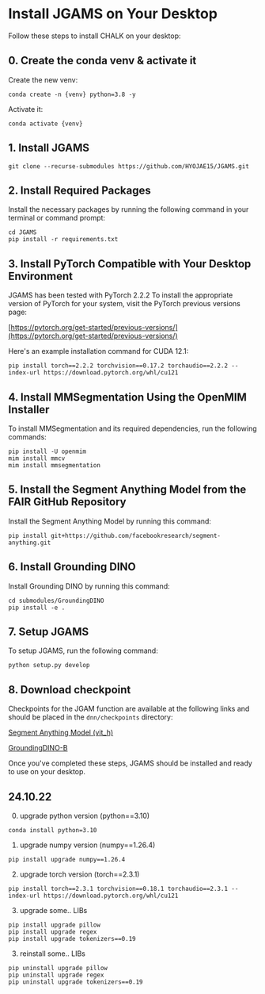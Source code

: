 Install JGAMS on Your Desktop
=============================

Follow these steps to install CHALK on your desktop:

0\. Create the conda venv & activate it
-----------------------------

Create the new venv:

```
conda create -n {venv} python=3.8 -y
```

Activate it:

```
conda activate {venv}
```

1\. Install JGAMS
-----------------------------

```
git clone --recurse-submodules https://github.com/HYOJAE15/JGAMS.git
```

2\. Install Required Packages
-----------------------------

Install the necessary packages by running the following command in your terminal or command prompt:

```
cd JGAMS
pip install -r requirements.txt
```

3\. Install PyTorch Compatible with Your Desktop Environment
------------------------------------------------------------

JGAMS has been tested with PyTorch 2.2.2 To install the appropriate version of PyTorch for your system, visit the PyTorch previous versions page:

[https://pytorch.org/get-started/previous-versions/](https://pytorch.org/get-started/previous-versions/)

Here's an example installation command for CUDA 12.1:


```
pip install torch==2.2.2 torchvision==0.17.2 torchaudio==2.2.2 --index-url https://download.pytorch.org/whl/cu121
```

4\. Install MMSegmentation Using the OpenMIM Installer
------------------------------------------------------

To install MMSegmentation and its required dependencies, run the following commands:


```
pip install -U openmim
mim install mmcv 
mim install mmsegmentation
```

5\. Install the Segment Anything Model from the FAIR GitHub Repository
----------------------------------------------------------------------

Install the Segment Anything Model by running this command:


```
pip install git+https://github.com/facebookresearch/segment-anything.git
```

6\. Install Grounding DINO
----------------------------------------------------------

Install Grounding DINO by running this command:

```
cd submodules/GroundingDINO
pip install -e .
```

7\. Setup JGAMS 
---------------

To setup JGAMS, run the following command:

```
python setup.py develop
```

8\. Download checkpoint
-------------------------------------------------------

Checkpoints for the JGAM function are available at the following links and should be placed in the `dnn/checkpoints` directory:

[Segment Anything Model (vit_h)](https://dl.fbaipublicfiles.com/segment_anything/sam_vit_h_4b8939.pth)

[GroundingDINO-B](https://github.com/IDEA-Research/GroundingDINO/releases/download/v0.1.0-alpha2/groundingdino_swinb_cogcoor.pth)

Once you've completed these steps, JGAMS should be installed and ready to use on your desktop.




## 24.10.22

0. upgrade python version (python==3.10)
```
conda install python=3.10
```

1. upgrade numpy version (numpy==1.26.4)
```
pip install upgrade numpy==1.26.4
```

2. upgrade torch version (torch==2.3.1)
```
pip install torch==2.3.1 torchvision==0.18.1 torchaudio==2.3.1 --index-url https://download.pytorch.org/whl/cu121
```

3. upgrade some.. LIBs
```
pip install upgrade pillow
pip install upgrade regex
pip install upgrade tokenizers==0.19
```

3. reinstall some.. LIBs
```
pip uninstall upgrade pillow
pip uninstall upgrade regex
pip uninstall upgrade tokenizers==0.19
```


